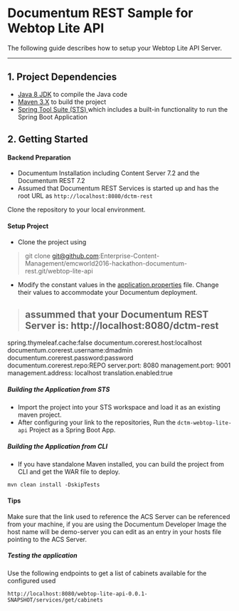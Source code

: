 # Documentum REST Sample for Webtop Lite API

The following guide describes how to setup your Webtop Lite API Server.

---
## 1. Project Dependencies

* [Java 8 JDK](http://www.oracle.com/technetwork/java/javase/downloads/jdk8-downloads-2133151.html) to compile the Java code
* [Maven 3.X](https://maven.apache.org/download.cgi) to build the project
* [Spring Tool Suite (STS) ](https://spring.io/tools/sts/all) which includes a built-in functionality to run the Spring Boot Application

## 2. Getting Started

#### Backend Preparation

* Documentum Installation including Content Server 7.2 and the Documentum REST 7.2
* Assumed that Documentum REST Services is started up and has the root URL as `http://localhost:8080/dctm-rest` 

Clone the repository to your local environment. 

#### Setup Project

* Clone the project using 
>  git clone git@github.com:Enterprise-Content-Management/emcworld2016-hackathon-documentum-rest.git/webtop-lite-api

* Modify the constant values in the [application.properties](https://github.com/Enterprise-Content-Management/emcworld2016-hackathon-documentum-rest/blob/master/webtop-lite-api/src/main/resources/application.properties) file. Change their values to accommodate your Documentum deployment.
>  ## assummed that your Documentum REST Server is: http://localhost:8080/dctm-rest
spring.thymeleaf.cache:false
documentum.corerest.host:localhost
documentum.corerest.username:dmadmin
documentum.corerest.password:password
documentum.corerest.repo:REPO
server.port: 8080
management.port: 9001
management.address: localhost
translation.enabled:true

##### Building the Application from STS

* Import the project into your STS workspace and load it as an existing maven project. 
* After configuring your link to the repositories, Run the `dctm-webtop-lite-api` Project as a Spring Boot App.

##### Building the Application from CLI

* If you have standalone Maven installed, you can build the project from CLI and get the WAR file to deploy.
```
mvn clean install -DskipTests
```

#### Tips
Make sure that the link used to reference the ACS Server can be referenced from your machine, if you are using the Documentum Developer Image the host name will be demo-server you can edit as an entry in your hosts file pointing to the ACS Server.


##### Testing the application

Use the following endpoints to get a list of cabinets available for the configured used

`http://localhost:8080/webtop-lite-api-0.0.1-SNAPSHOT/services/get/cabinets`





